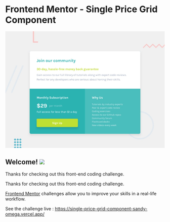 # Frontend Mentor - Single Price Grid Component

![Design preview for the Single Price Grid Component coding challenge](./design/desktop-preview.jpg)

<h2>Welcome! <img src="https://raw.githubusercontent.com/MartinHeinz/MartinHeinz/master/wave.gif" width="30px"></h2> 

Thanks for checking out this front-end coding challenge.

Thanks for checking out this front-end coding challenge.

[Frontend Mentor](https://www.frontendmentor.io) challenges allow you to improve your skills in a real-life workflow.

See the challenge live : https://single-price-grid-component-sandy-omega.vercel.app/
